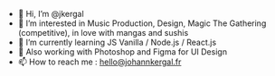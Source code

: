 - 👋 Hi, I’m @jkergal
- 👀 I’m interested in Music Production, Design, Magic The Gathering (competitive), in love with mangas and sushis
- 🌱 I’m currently learning JS Vanilla / Node.js / React.js
- 🎨 Also working with Photoshop and Figma for UI Design
- 📫 How to reach me : hello@johannkergal.fr
